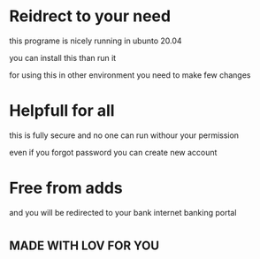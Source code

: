# Reidrect to your need 
this programe is nicely running in ubunto 20.04

you can install this than run it

for using this in other environment you need to  make few changes

# Helpfull for all

this is fully secure and no one can run withour your permission

even if you forgot password you can create new account
# Free from adds
and you will be redirected to your bank internet banking portal


#
#

## MADE WITH LOV FOR YOU

